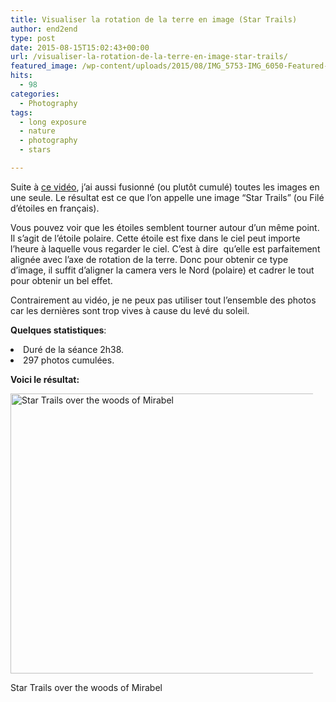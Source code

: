```yaml
---
title: Visualiser la rotation de la terre en image (Star Trails)
author: end2end
type: post
date: 2015-08-15T15:02:43+00:00
url: /visualiser-la-rotation-de-la-terre-en-image-star-trails/
featured_image: /wp-content/uploads/2015/08/IMG_5753-IMG_6050-Featured-Image.jpg
hits:
  - 98
categories:
  - Photography
tags:
  - long exposure
  - nature
  - photography
  - stars

---
```

Suite à [ce vidéo][1], j&#8217;ai aussi fusionné (ou plutôt cumulé) toutes les images en une seule. Le résultat est ce que l&#8217;on appelle une image &#8220;Star Trails&#8221; (ou Filé d&#8217;étoiles en français).<!--more-->

Vous pouvez voir que les étoiles semblent tourner autour d&#8217;un même point. Il s&#8217;agit de l&#8217;étoile polaire. Cette étoile est fixe dans le ciel peut importe l&#8217;heure à laquelle vous regarder le ciel. C&#8217;est à dire&nbsp; qu&#8217;elle est parfaitement alignée avec l&#8217;axe de rotation de la terre. Donc pour obtenir ce type d&#8217;image, il suffit d’aligner la camera vers le Nord (polaire) et cadrer le tout pour obtenir un bel effet.

Contrairement au vidéo, je ne peux pas utiliser tout l&#8217;ensemble des photos car les dernières sont trop vives à cause du levé du soleil.

**Quelques statistiques**:

<li style="text-align: justify;">
  Duré de la séance 2h38.
</li>
<li style="text-align: justify;">
  297 photos cumulées.
</li>

**Voici le résultat:**

<div id="attachment_1138" style="width: 484px" class="wp-caption alignnone">
  <a href="https://www.flickr.com/photos/154618444@N05/37690259711/in/dateposted-public/"><img aria-describedby="caption-attachment-1138" loading="lazy" src="http://www.end2endzone.com/wp-content/uploads/2015/08/StarStaX_IMG_5753-IMG_6050_lighten_e2ez-672x448.jpg" alt="Star Trails over the woods of Mirabel" width="672" height="448" /></a>
  
  <p id="caption-attachment-1138" class="wp-caption-text">
    Star Trails over the woods of Mirabel
  </p>
</div>

 [1]: /visualiser-la-rotation-de-la-terre-en-video/
